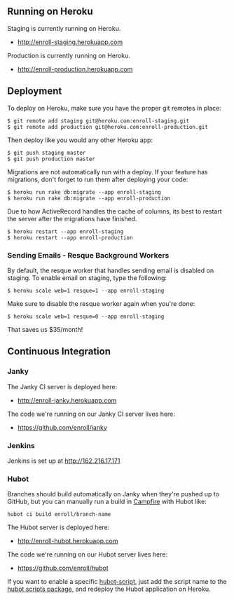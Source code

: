 ## Running on Heroku

Staging is currently running on Heroku.

* http://enroll-staging.herokuapp.com

Production is currently running on Heroku.

* http://enroll-production.herokuapp.com

## Deployment

To deploy on Heroku, make sure you have the proper git remotes
in place:

    $ git remote add staging git@heroku.com:enroll-staging.git
    $ git remote add production git@heroku.com:enroll-production.git

Then deploy like you would any other Heroku app:

    $ git push staging master
    $ git push production master

Migrations are not automatically run with a deploy. If your feature has
migrations, don't forget to run them after deploying your code:

    $ heroku run rake db:migrate --app enroll-staging
    $ heroku run rake db:migrate --app enroll-production

Due to how ActiveRecord handles the cache of columns, its best to restart the
server after the migrations have finished.

    $ heroku restart --app enroll-staging
    $ heroku restart --app enroll-production

### Sending Emails - Resque Background Workers

By default, the resque worker that handles sending email is disabled on
staging. To enable email on staging, type the following:

    $ heroku scale web=1 resque=1 --app enroll-staging

Make sure to disable the resque worker again when you're done:

    $ heroku scale web=1 resque=0 --app enroll-staging

That saves us $35/month!

## Continuous Integration

### Janky

The Janky CI server is deployed here:
* http://enroll-janky.herokuapp.com

The code we're running on our Janky CI server lives here:
* https://github.com/enroll/janky

### Jenkins

Jenkins is set up at http://162.216.17.171

### Hubot

Branches should build automatically on Janky when they're pushed up to
GitHub, but you can manually run a build in [Campfire](chat) with Hubot like:

    hubot ci build enroll/branch-name

The Hubot server is deployed here:
* http://enroll-hubot.herokuapp.com

The code we're running on our Hubot server lives here:
* https://github.com/enroll/hubot

If you want to enable a specific [hubot-script](hubot-scripts), just add
the script name to the [hubot scripts package](hubot-script-json), and
redeploy the Hubot application on Heroku.

[chat]: https://launchwise.campfirenow.com/room/564908
[hubot-scripts]: http://hubot-script-catalog.herokuapp.com
[hubot-scripts-json]: https://github.com/enroll/hubot/blob/master/hubot-scripts.json
